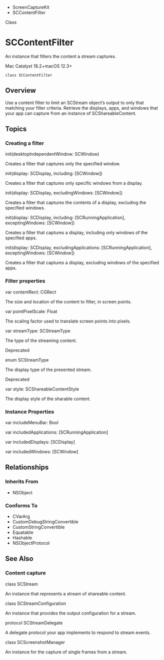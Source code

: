 

- ScreenCaptureKit
-  SCContentFilter 

Class

# SCContentFilter

An instance that filters the content a stream captures.

Mac Catalyst 18.2+macOS 12.3+

``` source
class SCContentFilter
```

## Overview

Use a content filter to limit an SCStream object’s output to only that matching your filter criteria. Retrieve the displays, apps, and windows that your app can capture from an instance of SCShareableContent.

## Topics

### Creating a filter

init(desktopIndependentWindow: SCWindow)

Creates a filter that captures only the specified window.

init(display: SCDisplay, including: [SCWindow])

Creates a filter that captures only specific windows from a display.

init(display: SCDisplay, excludingWindows: [SCWindow])

Creates a filter that captures the contents of a display, excluding the specified windows.

init(display: SCDisplay, including: [SCRunningApplication], exceptingWindows: [SCWindow])

Creates a filter that captures a display, including only windows of the specified apps.

init(display: SCDisplay, excludingApplications: [SCRunningApplication], exceptingWindows: [SCWindow])

Creates a filter that captures a display, excluding windows of the specified apps.

### Filter properties

var contentRect: CGRect

The size and location of the content to filter, in screen points.

var pointPixelScale: Float

The scaling factor used to translate screen points into pixels.

var streamType: SCStreamType

The type of the streaming content.

Deprecated

enum SCStreamType

The display type of the presented stream.

Deprecated

var style: SCShareableContentStyle

The display style of the sharable content.

### Instance Properties

var includeMenuBar: Bool

var includedApplications: [SCRunningApplication]

var includedDisplays: [SCDisplay]

var includedWindows: [SCWindow]

## Relationships

### Inherits From

- NSObject

### Conforms To

- CVarArg
- CustomDebugStringConvertible
- CustomStringConvertible
- Equatable
- Hashable
- NSObjectProtocol

## See Also

### Content capture

class SCStream

An instance that represents a stream of shareable content.

class SCStreamConfiguration

An instance that provides the output configuration for a stream.

protocol SCStreamDelegate

A delegate protocol your app implements to respond to stream events.

class SCScreenshotManager

An instance for the capture of single frames from a stream.

